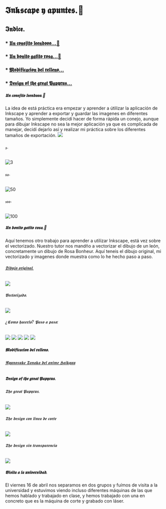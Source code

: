 # 𝕴𝖓𝖐𝖘𝖈𝖆𝖕𝖊 𝖞 𝖆𝖕𝖚𝖓𝖙𝖊𝖘.📓

## 𝕴𝖓𝖉𝖎𝖈𝖊.
### * [𝖀𝖓 𝖈𝖔𝖓𝖊𝖏𝖎𝖙𝖔 𝖑𝖊𝖊𝖓𝖉𝖔𝖔𝖔...🐰](https://github.com/chechiliaa/Welding-and-design./blob/main/inkscape.md#%F0%9D%96%80%F0%9D%96%93-%F0%9D%96%88%F0%9D%96%94%F0%9D%96%93%F0%9D%96%8A%F0%9D%96%8F%F0%9D%96%8E%F0%9D%96%99%F0%9D%96%94-%F0%9D%96%91%F0%9D%96%8A%F0%9D%96%8A%F0%9D%96%93%F0%9D%96%89%F0%9D%96%94%F0%9D%96%94%F0%9D%96%94)
### * [𝖀𝖓 𝖇𝖔𝖓𝖎𝖙𝖔 𝖌𝖆𝖙𝖎𝖙𝖔 𝖗𝖔𝖘𝖆...🦁](https://github.com/chechiliaa/Welding-and-design./blob/main/inkscape.md#%F0%9D%96%80%F0%9D%96%93-%F0%9D%96%87%F0%9D%96%94%F0%9D%96%93%F0%9D%96%8E%F0%9D%96%99%F0%9D%96%94-%F0%9D%96%8C%F0%9D%96%86%F0%9D%96%99%F0%9D%96%8E%F0%9D%96%99%F0%9D%96%94-%F0%9D%96%97%F0%9D%96%94%F0%9D%96%98%F0%9D%96%86)
### * [𝕸𝖔𝖉𝖎𝖋𝖎𝖈𝖆𝖈𝖎𝖔𝖓 𝖉𝖊𝖑 𝖗𝖊𝖑𝖑𝖊𝖓𝖔...](https://github.com/chechiliaa/Welding-and-design./blob/main/inkscape.md#%F0%9D%95%B8%F0%9D%96%94%F0%9D%96%89%F0%9D%96%8E%F0%9D%96%8B%F0%9D%96%8E%F0%9D%96%88%F0%9D%96%86%F0%9D%96%88%F0%9D%96%8E%F0%9D%96%94%F0%9D%96%93-%F0%9D%96%89%F0%9D%96%8A%F0%9D%96%91-%F0%9D%96%97%F0%9D%96%8A%F0%9D%96%91%F0%9D%96%91%F0%9D%96%8A%F0%9D%96%93%F0%9D%96%94)
### * [𝕯𝖊𝖘𝖎𝖌𝖓 𝖔𝖋 𝖙𝖍𝖊 𝖌𝖗𝖊𝖆𝖙 𝕻𝖆𝖕𝖞𝖗𝖚𝖘...](https://github.com/chechiliaa/Welding-and-design./blob/main/inkscape.md#%F0%9D%95%AF%F0%9D%96%8A%F0%9D%96%98%F0%9D%96%8E%F0%9D%96%8C%F0%9D%96%93-%F0%9D%96%94%F0%9D%96%8B-%F0%9D%96%99%F0%9D%96%8D%F0%9D%96%8A-%F0%9D%96%8C%F0%9D%96%97%F0%9D%96%8A%F0%9D%96%86%F0%9D%96%99-%F0%9D%95%BB%F0%9D%96%86%F0%9D%96%95%F0%9D%96%9E%F0%9D%96%97%F0%9D%96%9A%F0%9D%96%98)

##### 𝖀𝖓 𝖈𝖔𝖓𝖊𝖏𝖎𝖙𝖔 𝖑𝖊𝖊𝖓𝖉𝖔𝖔𝖔.🐰
La idea de está práctica era empezar y aprender a útilizar la aplicación de Inkscape y aprender a exportar y guardar las imagenes en diferentes tamaños. Yo simplemente decidí hacer de forma rápida un conejo, aunque para dibujar Inkscape no sea la mejor aplicación ya que es complicada de manejar, decidí dejarlo así y realizar mi práctica sobre los diferentes tamaños de exportación. 
![](https://raw.githubusercontent.com/chechiliaa/Soldadura-y-dise-o/7b799d953738bf94ff0bcc269393d5aed0ae9967/dibujo.svg)
###### ₃.
![3](https://raw.githubusercontent.com/chechiliaa/Soldadura-y-dise-o/main/dibujo.png)
###### ₅₀.
![50](https://raw.githubusercontent.com/chechiliaa/Soldadura-y-dise-o/main/dibujo50.png)
###### ₁₀₀.
![100](https://raw.githubusercontent.com/chechiliaa/Soldadura-y-dise-o/main/dibujo100.png)

##### 𝖀𝖓 𝖇𝖔𝖓𝖎𝖙𝖔 𝖌𝖆𝖙𝖎𝖙𝖔 𝖗𝖔𝖘𝖆.🦁
Aquí tenemos otro trabajo para aprender a utilizar Inkscape, está vez sobre el vectorizado. Nuestro tutor nos mandño a vectorizar el dibujo de un león, concretamente un dibujo de Rosa Bonheur. Aquí teneis el dibujo original, mi vectorizado y imagenes donde muestra como lo he hecho paso a paso.
###### [𝕯𝖎𝖇𝖚𝖏𝖔 𝖔𝖗𝖎𝖌𝖎𝖓𝖆𝖑.](https://content3.cdnprado.net/imagenes/Documentos/imgsem/19/1998/19984271-9cb6-476d-8655-f012e1fec1bf/0468ba4c-65e8-436e-a267-f76147971ea0.jpg)
![](https://raw.githubusercontent.com/chechiliaa/Soldadura-y-dise-o/main/0468ba4c-65e8-436e-a267-f76147971ea0.jpeg)
###### 𝖁𝖊𝖈𝖙𝖔𝖗𝖎𝖟𝖆𝖉𝖔.
![](https://raw.githubusercontent.com/chechiliaa/Soldadura-y-dise-o/adf699f00026b64e5e6b7ca1e8650d4243578509/leoncitOoo.jpeg.svg)
###### ¿𝕮𝖔𝖒𝖔 𝖍𝖆𝖈𝖊𝖗𝖑𝖔? 𝕻𝖆𝖘𝖔 𝖆 𝖕𝖆𝖘𝖔:
![](https://raw.githubusercontent.com/chechiliaa/Welding-and-design./main/primer%20paso.png)
![](https://raw.githubusercontent.com/chechiliaa/Welding-and-design./main/segundo%20paso.png)
![](https://raw.githubusercontent.com/chechiliaa/Welding-and-design./main/tercer%20paso.png)
![](https://raw.githubusercontent.com/chechiliaa/Welding-and-design./main/cuarto%20paso.png)
![](https://raw.githubusercontent.com/chechiliaa/Welding-and-design./main/quinto%20paso.png)

##### 𝕸𝖔𝖉𝖎𝖋𝖎𝖈𝖆𝖈𝖎𝖔𝖓 𝖉𝖊𝖑 𝖗𝖊𝖑𝖑𝖊𝖓𝖔.
###### [𝕽𝖞𝖚𝖓𝖔𝖘𝖚𝖐𝖊 𝕿𝖆𝖓𝖆𝖐𝖆 𝖉𝖊𝖑 𝖆𝖓𝖎𝖒𝖊 𝕳𝖆𝖎𝖐𝖞𝖚𝖚](https://www.pinterest.co.kr/pin/404690716525236906/)

##### 𝕯𝖊𝖘𝖎𝖌𝖓 𝖔𝖋 𝖙𝖍𝖊 𝖌𝖗𝖊𝖆𝖙 𝕻𝖆𝖕𝖞𝖗𝖚𝖘.
###### 𝕿𝖍𝖊 𝖌𝖗𝖊𝖆𝖙 𝕻𝖆𝖕𝖞𝖗𝖚𝖘.
![](https://raw.githubusercontent.com/chechiliaa/Soldadura-y-dise-o/36bed2c14dfc4ea5118d60206ca29598eccf64c3/papyrus.svg)
###### 𝕿𝖍𝖊 𝖉𝖊𝖘𝖎𝖌𝖓 𝖈𝖔𝖓 𝖑𝖎𝖓𝖊𝖆 𝖉𝖊 𝖈𝖔𝖗𝖙𝖊
![](https://raw.githubusercontent.com/chechiliaa/Welding-and-design./b60805dc40d3cd78b60d0d5652b09aa0dff9d72e/papyrus%20con%20linea%20de%20corte.svg)
###### 𝕿𝖍𝖊 𝖉𝖊𝖘𝖎𝖌𝖓 𝖘𝖎𝖓 𝖙𝖗𝖆𝖓𝖘𝖕𝖆𝖗𝖊𝖓𝖈𝖎𝖆
![](https://raw.githubusercontent.com/chechiliaa/Welding-and-design./a2b6eba739aeff9b4f60dce3cedae0e5de79a82d/papyrus%20con%20linea%20de%20corte%20y%20blanco.svg)

##### 𝖁𝖎𝖘𝖎𝖙𝖆 𝖆 𝖑𝖆 𝖚𝖓𝖎𝖛𝖊𝖗𝖘𝖎𝖉𝖆𝖉.
El viernes 16 de abril nos separamos en dos grupos y fuímos de visita a la universidad y estuvimos viendo incluso diferentes máquinas de las que hemos hablado y trabajado en clase, y hemos trabajado con una en concreto que es la máquina de corte y grabado con láser.



